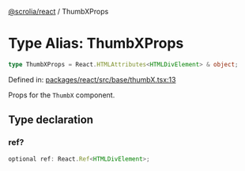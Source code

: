 [@scrolia/react](../README.md) / ThumbXProps

# Type Alias: ThumbXProps

```ts
type ThumbXProps = React.HTMLAttributes<HTMLDivElement> & object;
```

Defined in: [packages/react/src/base/thumbX.tsx:13](https://github.com/alpheusday/scrolia/blob/a1d15b8008e894d5dd6b0e61a1c2164d92ca7b98/packages/react/src/base/thumbX.tsx#L13)

Props for the `ThumbX` component.

## Type declaration

### ref?

```ts
optional ref: React.Ref<HTMLDivElement>;
```
